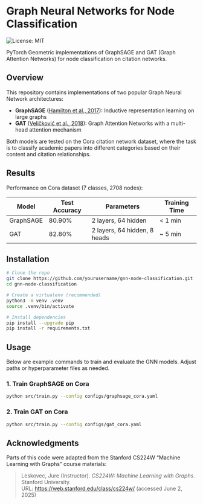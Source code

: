 # Graph Neural Networks for Node Classification
![License: MIT](https://img.shields.io/badge/license-MIT-blue.svg)

PyTorch Geometric implementations of GraphSAGE and GAT (Graph Attention Networks) for node classification on citation networks.


## Overview

This repository contains implementations of two popular Graph Neural Network architectures:
- **GraphSAGE** ([Hamilton et al., 2017](https://arxiv.org/abs/1706.02216)): Inductive representation learning on large graphs  
- **GAT** ([Veličković et al., 2018](https://arxiv.org/abs/1710.10903)): Graph Attention Networks with a multi-head attention mechanism

Both models are tested on the Cora citation network dataset, where the task is to classify academic papers into different categories based on their content and citation relationships.

## Results

Performance on Cora dataset (7 classes, 2708 nodes):

| Model     | Test Accuracy | Parameters                   | Training Time |
|-----------|---------------|------------------------------|---------------|
| GraphSAGE | 80.90%        | 2 layers, 64 hidden          | < 1 min       |
| GAT       | 82.80%        | 2 layers, 64 hidden, 8 heads | ~ 5 min       |

## Installation

```bash
# Clone the repo
git clone https://github.com/yourusername/gnn-node-classification.git
cd gnn-node-classification

# Create a virtualenv (recommended)
python3 -m venv .venv
source .venv/bin/activate

# Install dependencies
pip install --upgrade pip
pip install -r requirements.txt
```

## Usage

Below are example commands to train and evaluate the GNN models. Adjust paths or hyperparameter files as needed.

### 1. Train GraphSAGE on Cora

```bash
python src/train.py --config configs/graphsage_cora.yaml
```

### 2. Train GAT on Cora

```bash
python src/train.py --config configs/gat_cora.yaml
```

## Acknowledgments

Parts of this code were adapted from the Stanford CS224W “Machine Learning with Graphs” course materials:
> Leskovec, Jure (Instructor). *CS224W: Machine Learning with Graphs*. Stanford University.  
> URL: https://web.stanford.edu/class/cs224w/ (accessed June 2, 2025)
